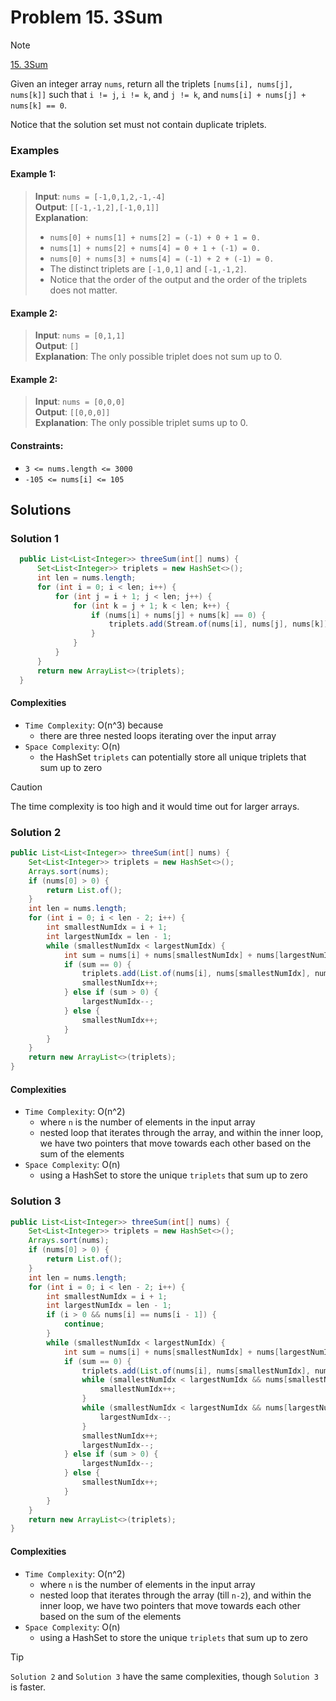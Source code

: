 # Problem 15. 3Sum

> [!NOTE]
> [15. 3Sum](https://leetcode.com/problems/3sum/description/?envType=study-plan-v2&envId=top-interview-150)

Given an integer array `nums`, return all the triplets `[nums[i], nums[j], nums[k]]` such that `i != j`, `i != k`, and `j != k`, and `nums[i] + nums[j] + nums[k] == 0`.

Notice that the solution set must not contain duplicate triplets.

### Examples

#### Example 1:

> **Input**: `nums = [-1,0,1,2,-1,-4]`<br/>
> **Output**: `[[-1,-1,2],[-1,0,1]]`<br/>
> **Explanation**: <br/>
> - `nums[0] + nums[1] + nums[2] = (-1) + 0 + 1 = 0.`
> - `nums[1] + nums[2] + nums[4] = 0 + 1 + (-1) = 0.`
> - `nums[0] + nums[3] + nums[4] = (-1) + 2 + (-1) = 0.`
> - The distinct triplets are `[-1,0,1]` and `[-1,-1,2]`.
> - Notice that the order of the output and the order of the triplets does not matter.

#### Example 2:

> **Input**: `nums = [0,1,1]`<br/>
> **Output**: `[]`<br/>
> **Explanation**: The only possible triplet does not sum up to 0.

#### Example 2:

> **Input**: `nums = [0,0,0]`<br/>
> **Output**: `[[0,0,0]]`<br/>
> **Explanation**: The only possible triplet sums up to 0.
> 
#### Constraints:

- `3 <= nums.length <= 3000`
- `-105 <= nums[i] <= 105`

## Solutions

### Solution 1

```java
  public List<List<Integer>> threeSum(int[] nums) {
      Set<List<Integer>> triplets = new HashSet<>();
      int len = nums.length;
      for (int i = 0; i < len; i++) {
          for (int j = i + 1; j < len; j++) {
              for (int k = j + 1; k < len; k++) {
                  if (nums[i] + nums[j] + nums[k] == 0) {
                      triplets.add(Stream.of(nums[i], nums[j], nums[k]).sorted().toList());
                  }
              }
          }
      }
      return new ArrayList<>(triplets);
  }
```

#### Complexities

- `Time Complexity`: O(n^3) because
    - there are three nested loops iterating over the input array
- `Space Complexity`: O(n)
    - the HashSet `triplets` can potentially store all unique triplets that sum up to zero

> [!CAUTION]
> The time complexity is too high and it would time out for larger arrays. 

### Solution 2

```java
public List<List<Integer>> threeSum(int[] nums) {
    Set<List<Integer>> triplets = new HashSet<>();
    Arrays.sort(nums);
    if (nums[0] > 0) {
        return List.of();
    }
    int len = nums.length;
    for (int i = 0; i < len - 2; i++) {
        int smallestNumIdx = i + 1;
        int largestNumIdx = len - 1;
        while (smallestNumIdx < largestNumIdx) {
            int sum = nums[i] + nums[smallestNumIdx] + nums[largestNumIdx];
            if (sum == 0) {
                triplets.add(List.of(nums[i], nums[smallestNumIdx], nums[largestNumIdx]));
                smallestNumIdx++;
            } else if (sum > 0) {
                largestNumIdx--;
            } else {
                smallestNumIdx++;
            }
        }
    }
    return new ArrayList<>(triplets);
}
```

#### Complexities

- `Time Complexity`: O(n^2)
  - where `n` is the number of elements in the input array
  - nested loop that iterates through the array, and within the inner loop, we have two pointers that move towards each other based on the sum of the elements
- `Space Complexity`: O(n)
  - using a HashSet to store the unique `triplets` that sum up to zero

### Solution 3

```java
public List<List<Integer>> threeSum(int[] nums) {
    Set<List<Integer>> triplets = new HashSet<>();
    Arrays.sort(nums);
    if (nums[0] > 0) {
        return List.of();
    }
    int len = nums.length;
    for (int i = 0; i < len - 2; i++) {
        int smallestNumIdx = i + 1;
        int largestNumIdx = len - 1;
        if (i > 0 && nums[i] == nums[i - 1]) {
            continue;
        }
        while (smallestNumIdx < largestNumIdx) {
            int sum = nums[i] + nums[smallestNumIdx] + nums[largestNumIdx];
            if (sum == 0) {
                triplets.add(List.of(nums[i], nums[smallestNumIdx], nums[largestNumIdx]));
                while (smallestNumIdx < largestNumIdx && nums[smallestNumIdx] == nums[smallestNumIdx + 1]) {
                    smallestNumIdx++;
                }
                while (smallestNumIdx < largestNumIdx && nums[largestNumIdx] == nums[largestNumIdx - 1]) {
                    largestNumIdx--;
                }
                smallestNumIdx++;
                largestNumIdx--;
            } else if (sum > 0) {
                largestNumIdx--;
            } else {
                smallestNumIdx++;
            }
        }
    }
    return new ArrayList<>(triplets);
}
```

#### Complexities

- `Time Complexity`: O(n^2)
  - where `n` is the number of elements in the input array
  - nested loop that iterates through the array (till `n-2`), and within the inner loop, we have two pointers that move towards each other based on the sum of the elements
- `Space Complexity`: O(n)
  - using a HashSet to store the unique `triplets` that sum up to zero

> [!TIP]
> `Solution 2` and `Solution 3` have the same complexities, though `Solution 3` is faster.
